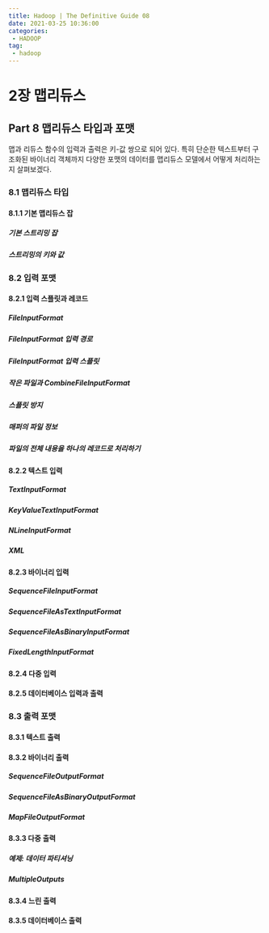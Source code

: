 ```yaml
---
title: Hadoop | The Definitive Guide 08
date: 2021-03-25 10:36:00
categories:
 - HADOOP
tag:
 - hadoop
---
```


# 2장 맵리듀스

## Part 8 맵리듀스 타입과 포맷

맵과 리듀스 함수의 입력과 출력은 키-값 쌍으로 되어 있다. 특히 단순한 텍스트부터 구조화된 바이너리 객체까지 다양한 포맷의 데이터를 맵리듀스 모델에서 어떻게 처리하는지 살펴보겠다.

<!-- more -->

### 8.1 맵리듀스 타입

#### 8.1.1 기본 맵리듀스 잡

##### 기본 스트리밍 잡

##### 스트리밍의 키와 값

### 8.2 입력 포맷

#### 8.2.1 입력 스플릿과 레코드

##### FileInputFormat

##### FileInputFormat 입력 경로

##### FileInputFormat 입력 스플릿

##### 작은 파일과 CombineFileInputFormat

##### 스플릿 방지

##### 매퍼의 파일 정보

##### 파일의 전체 내용을 하나의 레코드로 처리하기

#### 8.2.2 텍스트 입력

##### TextInputFormat

##### KeyValueTextInputFormat

##### NLineInputFormat

##### XML

#### 8.2.3 바이너리 입력

##### SequenceFileInputFormat

##### SequenceFileAsTextInputFormat

##### SequenceFileAsBinaryInputFormat

##### FixedLengthInputFormat

#### 8.2.4 다중 입력

#### 8.2.5 데이터베이스 입력과 출력

### 8.3 출력 포맷

#### 8.3.1 텍스트 출력

#### 8.3.2 바이너리 출력

##### SequenceFileOutputFormat

##### SequenceFileAsBinaryOutputFormat

##### MapFileOutputFormat

#### 8.3.3 다중 출력

##### 예제: 데이터 파티셔닝

##### MultipleOutputs

#### 8.3.4 느린 출력

#### 8.3.5 데이터베이스 출력
